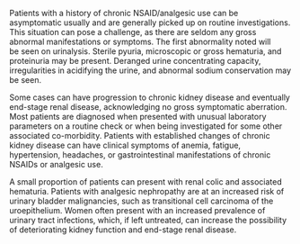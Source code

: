 Patients with a history of chronic NSAID/analgesic use can be asymptomatic usually and are generally picked up on routine investigations. This situation can pose a challenge, as there are seldom any gross abnormal manifestations or symptoms. The first abnormality noted will be seen on urinalysis. Sterile pyuria, microscopic or gross hematuria, and proteinuria may be present. Deranged urine concentrating capacity, irregularities in acidifying the urine, and abnormal sodium conservation may be seen.

Some cases can have progression to chronic kidney disease and eventually end-stage renal disease, acknowledging no gross symptomatic aberration. Most patients are diagnosed when presented with unusual laboratory parameters on a routine check or when being investigated for some other associated co-morbidity. Patients with established changes of chronic kidney disease can have clinical symptoms of anemia, fatigue, hypertension, headaches, or gastrointestinal manifestations of chronic NSAIDs or analgesic use.

A small proportion of patients can present with renal colic and associated hematuria. Patients with analgesic nephropathy are at an increased risk of urinary bladder malignancies, such as transitional cell carcinoma of the uroepithelium. Women often present with an increased prevalence of urinary tract infections, which, if left untreated, can increase the possibility of deteriorating kidney function and end-stage renal disease.